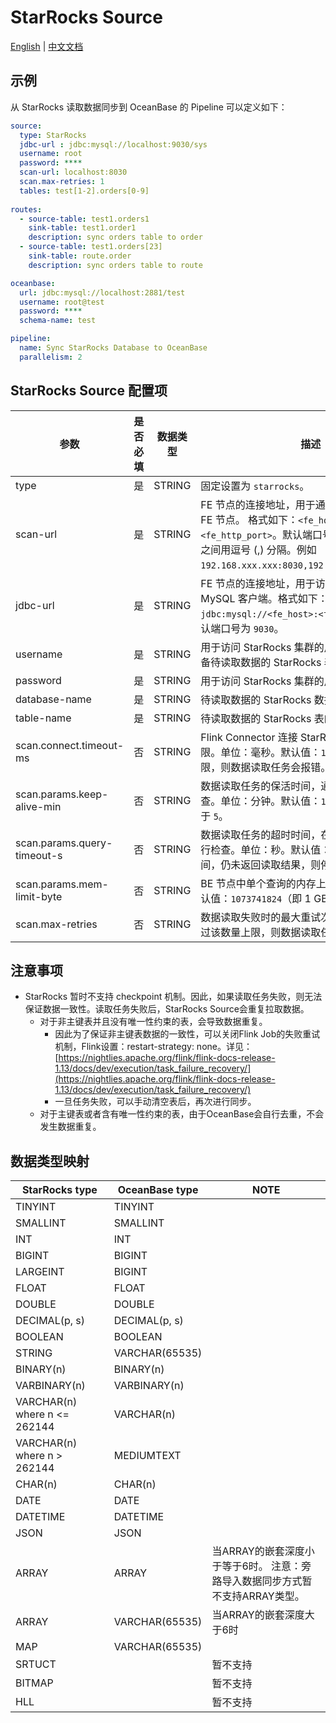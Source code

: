 # StarRocks Source

[English](STARROCKS.md) | [中文文档](STARROCKS_CN.md)

## 示例

从 StarRocks 读取数据同步到 OceanBase 的 Pipeline 可以定义如下：

```yaml
source:
  type: StarRocks
  jdbc-url : jdbc:mysql://localhost:9030/sys
  username: root
  password: ****
  scan-url: localhost:8030
  scan.max-retries: 1
  tables: test[1-2].orders[0-9]
  
routes:
  - source-table: test1.orders1
    sink-table: test1.order1
    description: sync orders table to order
  - source-table: test1.orders[23]
    sink-table: route.order
    description: sync orders table to route

oceanbase:
  url: jdbc:mysql://localhost:2881/test
  username: root@test
  password: ****
  schema-name: test

pipeline:
  name: Sync StarRocks Database to OceanBase
  parallelism: 2
```

## StarRocks Source 配置项

|             参数              | 是否必填 |  数据类型  |                                                                       描述                                                                        |
|-----------------------------|------|--------|-------------------------------------------------------------------------------------------------------------------------------------------------|
| type                        | 是    | STRING | 固定设置为 `starrocks`。                                                                                                                              |
| scan-url                    | 是    | STRING | FE 节点的连接地址，用于通过 Web 服务器访问 FE 节点。 格式如下：`<fe_host>:<fe_http_port>`。默认端口号为 `8030`。多个地址之间用逗号 (,) 分隔。例如 `192.168.xxx.xxx:8030,192.168.xxx.xxx:8030`。 |
| jdbc-url                    | 是    | STRING | FE 节点的连接地址，用于访问 FE 节点上的 MySQL 客户端。格式如下：`jdbc:mysql://<fe_host>:<fe_query_port>`。默认端口号为 `9030`。                                                  |
| username                    | 是    | STRING | 用于访问 StarRocks 集群的用户名。该账号需具备待读取数据的 StarRocks 表的读权限。                                                                                             |
| password                    | 是    | STRING | 用于访问 StarRocks 集群的用户密码。                                                                                                                         |
| database-name               | 是    | STRING | 待读取数据的 StarRocks 数据库的名称。                                                                                                                        |
| table-name                  | 是    | STRING | 待读取数据的 StarRocks 表的名称。                                                                                                                          |
| scan.connect.timeout-ms     | 否    | STRING | Flink Connector 连接 StarRocks 集群的时间上限。单位：毫秒。默认值：`1000`。超过该时间上限，则数据读取任务会报错。                                                                       |
| scan.params.keep-alive-min  | 否    | STRING | 数据读取任务的保活时间，通过轮询机制定期检查。单位：分钟。默认值：`10`。建议取值大于等于 `5`。                                                                                             |
| scan.params.query-timeout-s | 否    | STRING | 数据读取任务的超时时间，在任务执行过程中进行检查。单位：秒。默认值：`600`。如果超过该时间，仍未返回读取结果，则停止数据读取任务。                                                                             |
| scan.params.mem-limit-byte  | 否    | STRING | BE 节点中单个查询的内存上限。单位：字节。默认值：`1073741824`（即 1 GB）。                                                                                                 |
| scan.max-retries            | 否    | STRING | 数据读取失败时的最大重试次数。默认值：`1`。超过该数量上限，则数据读取任务报错。                                                                                                       |

## 注意事项

+ StarRocks 暂时不支持 checkpoint 机制。因此，如果读取任务失败，则无法保证数据一致性。读取任务失败后，StarRocks Source会重复拉取数据。
  - 对于非主键表并且没有唯一性约束的表，会导致数据重复。
    * 因此为了保证非主键表数据的一致性，可以关闭Flink Job的失败重试机制，Flink设置：restart-strategy: none。详见：[https://nightlies.apache.org/flink/flink-docs-release-1.13/docs/dev/execution/task_failure_recovery/](https://nightlies.apache.org/flink/flink-docs-release-1.13/docs/dev/execution/task_failure_recovery/)
    * 一旦任务失败，可以手动清空表后，再次进行同步。
  - 对于主键表或者含有唯一性约束的表，由于OceanBase会自行去重，不会发生数据重复。

## 数据类型映射

|        StarRocks type        | OceanBase type |                      NOTE                      |
|------------------------------|----------------|------------------------------------------------|
| TINYINT                      | TINYINT        |                                                |
| SMALLINT                     | SMALLINT       |                                                |
| INT                          | INT            |                                                |
| BIGINT                       | BIGINT         |                                                |
| LARGEINT                     | BIGINT         |                                                |
| FLOAT                        | FLOAT          |                                                |
| DOUBLE                       | DOUBLE         |                                                |
| DECIMAL(p, s)                | DECIMAL(p, s)  |                                                |
| BOOLEAN                      | BOOLEAN        |                                                |
| STRING                       | VARCHAR(65535) |                                                |
| BINARY(n)                    | BINARY(n)      |                                                |
| VARBINARY(n)                 | VARBINARY(n)   |                                                |
| VARCHAR(n) where n <= 262144 | VARCHAR(n)     |                                                |
| VARCHAR(n) where n > 262144  | MEDIUMTEXT     |                                                |
| CHAR(n)                      | CHAR(n)        |                                                |
| DATE                         | DATE           |                                                |
| DATETIME                     | DATETIME       |                                                |
| JSON                         | JSON           |                                                |
| ARRAY                        | ARRAY          | 当ARRAY的嵌套深度小于等于6时。   注意：旁路导入数据同步方式暂不支持ARRAY类型。 |
| ARRAY                        | VARCHAR(65535) | 当ARRAY的嵌套深度大于6时                                |
| MAP                          | VARCHAR(65535) |                                                |
| SRTUCT                       |                | 暂不支持                                           |
| BITMAP                       |                | 暂不支持                                           |
| HLL                          |                | 暂不支持                                           |
